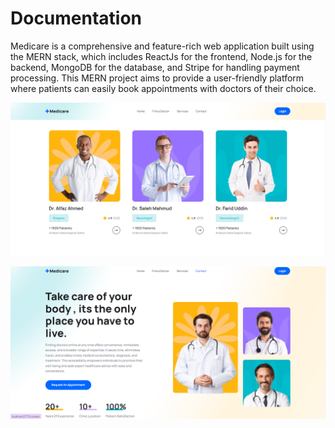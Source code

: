 # Documentation

Medicare is a comprehensive and feature-rich web application built using the MERN stack, which includes ReactJs for the frontend, Node.js for the backend, MongoDB for the database, and Stripe for handling payment processing. This MERN project aims to provide a user-friendly platform where patients can easily book appointments with doctors of their choice.


![Doctors](https://github.com/wadchathuranga/Doctor-Appointment-Booking-MERN-Stack/blob/main/Demo/Doctors.PNG?raw=true)


![Hero](https://github.com/wadchathuranga/Doctor-Appointment-Booking-MERN-Stack/blob/main/Demo/Hero.PNG?raw=true)
